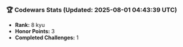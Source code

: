 ### 🏆 Codewars Stats (Updated: 2025-08-01 04:43:39 UTC)

- **Rank:** 8 kyu
- **Honor Points:** 3
- **Completed Challenges:** 1
